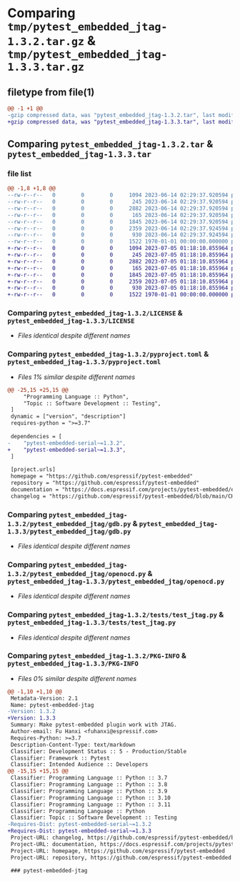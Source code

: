 # Comparing `tmp/pytest_embedded_jtag-1.3.2.tar.gz` & `tmp/pytest_embedded_jtag-1.3.3.tar.gz`

## filetype from file(1)

```diff
@@ -1 +1 @@
-gzip compressed data, was "pytest_embedded_jtag-1.3.2.tar", last modified: Fri Jan  1 00:00:00 2016, max compression
+gzip compressed data, was "pytest_embedded_jtag-1.3.3.tar", last modified: Fri Jan  1 00:00:00 2016, max compression
```

## Comparing `pytest_embedded_jtag-1.3.2.tar` & `pytest_embedded_jtag-1.3.3.tar`

### file list

```diff
@@ -1,8 +1,8 @@
--rw-r--r--   0        0        0     1094 2023-06-14 02:29:37.920594 pytest_embedded_jtag-1.3.2/LICENSE
--rw-r--r--   0        0        0      245 2023-06-14 02:29:37.920594 pytest_embedded_jtag-1.3.2/README.md
--rw-r--r--   0        0        0     2882 2023-06-14 02:29:37.920594 pytest_embedded_jtag-1.3.2/pyproject.toml
--rw-r--r--   0        0        0      165 2023-06-14 02:29:37.920594 pytest_embedded_jtag-1.3.2/pytest_embedded_jtag/__init__.py
--rw-r--r--   0        0        0     1845 2023-06-14 02:29:37.920594 pytest_embedded_jtag-1.3.2/pytest_embedded_jtag/gdb.py
--rw-r--r--   0        0        0     2359 2023-06-14 02:29:37.924594 pytest_embedded_jtag-1.3.2/pytest_embedded_jtag/openocd.py
--rw-r--r--   0        0        0      930 2023-06-14 02:29:37.924594 pytest_embedded_jtag-1.3.2/tests/test_jtag.py
--rw-r--r--   0        0        0     1522 1970-01-01 00:00:00.000000 pytest_embedded_jtag-1.3.2/PKG-INFO
+-rw-r--r--   0        0        0     1094 2023-07-05 01:18:10.855964 pytest_embedded_jtag-1.3.3/LICENSE
+-rw-r--r--   0        0        0      245 2023-07-05 01:18:10.855964 pytest_embedded_jtag-1.3.3/README.md
+-rw-r--r--   0        0        0     2882 2023-07-05 01:18:10.855964 pytest_embedded_jtag-1.3.3/pyproject.toml
+-rw-r--r--   0        0        0      165 2023-07-05 01:18:10.855964 pytest_embedded_jtag-1.3.3/pytest_embedded_jtag/__init__.py
+-rw-r--r--   0        0        0     1845 2023-07-05 01:18:10.855964 pytest_embedded_jtag-1.3.3/pytest_embedded_jtag/gdb.py
+-rw-r--r--   0        0        0     2359 2023-07-05 01:18:10.855964 pytest_embedded_jtag-1.3.3/pytest_embedded_jtag/openocd.py
+-rw-r--r--   0        0        0      930 2023-07-05 01:18:10.855964 pytest_embedded_jtag-1.3.3/tests/test_jtag.py
+-rw-r--r--   0        0        0     1522 1970-01-01 00:00:00.000000 pytest_embedded_jtag-1.3.3/PKG-INFO
```

### Comparing `pytest_embedded_jtag-1.3.2/LICENSE` & `pytest_embedded_jtag-1.3.3/LICENSE`

 * *Files identical despite different names*

### Comparing `pytest_embedded_jtag-1.3.2/pyproject.toml` & `pytest_embedded_jtag-1.3.3/pyproject.toml`

 * *Files 1% similar despite different names*

```diff
@@ -25,15 +25,15 @@
     "Programming Language :: Python",
     "Topic :: Software Development :: Testing",
 ]
 dynamic = ["version", "description"]
 requires-python = ">=3.7"
 
 dependencies = [
-    "pytest-embedded-serial~=1.3.2",
+    "pytest-embedded-serial~=1.3.3",
 ]
 
 [project.urls]
 homepage = "https://github.com/espressif/pytest-embedded"
 repository = "https://github.com/espressif/pytest-embedded"
 documentation = "https://docs.espressif.com/projects/pytest-embedded/en/latest/"
 changelog = "https://github.com/espressif/pytest-embedded/blob/main/CHANGELOG.md"
```

### Comparing `pytest_embedded_jtag-1.3.2/pytest_embedded_jtag/gdb.py` & `pytest_embedded_jtag-1.3.3/pytest_embedded_jtag/gdb.py`

 * *Files identical despite different names*

### Comparing `pytest_embedded_jtag-1.3.2/pytest_embedded_jtag/openocd.py` & `pytest_embedded_jtag-1.3.3/pytest_embedded_jtag/openocd.py`

 * *Files identical despite different names*

### Comparing `pytest_embedded_jtag-1.3.2/tests/test_jtag.py` & `pytest_embedded_jtag-1.3.3/tests/test_jtag.py`

 * *Files identical despite different names*

### Comparing `pytest_embedded_jtag-1.3.2/PKG-INFO` & `pytest_embedded_jtag-1.3.3/PKG-INFO`

 * *Files 0% similar despite different names*

```diff
@@ -1,10 +1,10 @@
 Metadata-Version: 2.1
 Name: pytest-embedded-jtag
-Version: 1.3.2
+Version: 1.3.3
 Summary: Make pytest-embedded plugin work with JTAG.
 Author-email: Fu Hanxi <fuhanxi@espressif.com>
 Requires-Python: >=3.7
 Description-Content-Type: text/markdown
 Classifier: Development Status :: 5 - Production/Stable
 Classifier: Framework :: Pytest
 Classifier: Intended Audience :: Developers
@@ -15,15 +15,15 @@
 Classifier: Programming Language :: Python :: 3.7
 Classifier: Programming Language :: Python :: 3.8
 Classifier: Programming Language :: Python :: 3.9
 Classifier: Programming Language :: Python :: 3.10
 Classifier: Programming Language :: Python :: 3.11
 Classifier: Programming Language :: Python
 Classifier: Topic :: Software Development :: Testing
-Requires-Dist: pytest-embedded-serial~=1.3.2
+Requires-Dist: pytest-embedded-serial~=1.3.3
 Project-URL: changelog, https://github.com/espressif/pytest-embedded/blob/main/CHANGELOG.md
 Project-URL: documentation, https://docs.espressif.com/projects/pytest-embedded/en/latest/
 Project-URL: homepage, https://github.com/espressif/pytest-embedded
 Project-URL: repository, https://github.com/espressif/pytest-embedded
 
 ### pytest-embedded-jtag
```

